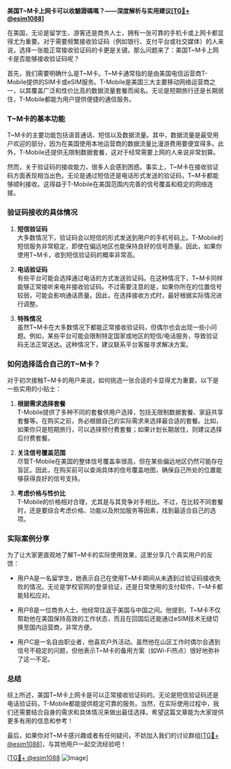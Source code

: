 **美国T~M卡上网卡可以收驗證碼嗎？——深度解析与实用建议[[TG💪+ @esim1088](https://t.me/s/esim1088)]**

在美国，无论是留学生、游客还是商务人士，拥有一张可靠的手机卡或上网卡都显得尤为重要。对于需要频繁接收验证码（例如银行、支付平台或社交媒体）的人来说，选择一张能正常接收验证码的卡更是关键。那么问题来了：美国T~M卡上网卡是否能够接收验证码呢？

首先，我们需要明确什么是T~M卡。T~M卡通常指的是由美国电信运营商T-Mobile提供的SIM卡或eSIM服务。T-Mobile是美国三大主要移动网络运营商之一，以其覆盖广泛和性价比高的数据流量套餐而闻名。无论是短期旅行还是长期居住，T-Mobile都能为用户提供便捷的通信服务。

### T~M卡的基本功能

T~M卡的主要功能包括语音通话、短信以及数据流量。其中，数据流量是最受用户欢迎的部分，因为在美国使用本地运营商的数据流量比漫游费用要便宜得多。此外，T-Mobile还提供无限制数据套餐，这对于经常需要上网的人来说非常划算。

然而，关于验证码的接收能力，很多人会感到困惑。事实上，T~M卡在接收验证码方面表现相当出色。无论是通过短信还是电话形式发送的验证码，T~M卡都能够顺利接收。这得益于T-Mobile在美国范围内完善的信号覆盖和稳定的网络连接。

### 验证码接收的具体情况

1. **短信验证码**  
   大多数情况下，验证码会以短信的形式发送到用户的手机号码上。T-Mobile的短信服务非常稳定，即使在偏远地区也能保持良好的信号质量。因此，如果你使用T~M卡，收到短信验证码的概率非常高。

2. **电话验证码**  
   有些平台可能会选择通过电话的方式发送验证码。在这种情况下，T~M卡同样能够正常接听来电并接收验证码。不过需要注意的是，如果你所在的位置信号较弱，可能会影响通话质量。因此，在选择接收方式时，最好根据实际情况进行调整。

3. **特殊情况**  
   虽然T~M卡在大多数情况下都能正常接收验证码，但偶尔也会出现一些小问题。例如，某些平台可能会限制特定国家或地区的短信/电话服务，导致验证码无法正常送达。这种情况下，建议联系平台客服寻求解决方案。

### 如何选择适合自己的T~M卡？

对于初次接触T~M卡的用户来说，如何挑选一张合适的卡显得尤为重要。以下是一些实用的小贴士：

1. **根据需求选择套餐**  
   T-Mobile提供了多种不同的套餐供用户选择，包括无限制数据套餐、家庭共享套餐等。在购买之前，务必根据自己的实际需求来选择最合适的套餐。比如，如果你只是短期旅行，可以选择预付费套餐；如果计划长期居住，则建议选择后付费套餐。

2. **关注信号覆盖范围**  
   尽管T-Mobile在美国的整体信号覆盖率很高，但在某些偏远地区仍然可能存在盲区。因此，在购买前可以查询具体的信号覆盖地图，确保自己所处的位置能够获得良好的信号支持。

3. **考虑价格与性价比**  
   T-Mobile的价格相对合理，尤其是与其竞争对手相比。不过，在比较不同套餐时，还是要综合考虑价格、功能以及附加服务等因素，找到最适合自己的选项。

### 实际案例分享

为了让大家更直观地了解T~M卡的实际使用效果，这里分享几个真实用户的反馈：

- 用户A是一名留学生，她表示自己在使用T~M卡期间从未遇到过验证码接收失败的情况。无论是学校官网的登录验证，还是日常使用的支付软件，T~M卡都能轻松应对。
  
- 用户B是一位商务人士，他经常往返于美国与中国之间。他提到，T~M卡不仅帮助他在美国保持高效的工作状态，而且在回国后还能通过eSIM技术无缝切换至国内运营商，非常方便。

- 用户C是一名自由职业者，他喜欢户外活动。虽然他在山区工作时偶尔会遇到信号不稳定的问题，但他表示T~M卡的备用方案（如Wi-Fi热点）很好地弥补了这一不足。

### 总结

综上所述，美国T~M卡上网卡是可以正常接收验证码的。无论是短信验证码还是电话验证码，T-Mobile都能提供稳定可靠的服务。当然，在实际使用过程中，我们还需要结合自身的需求和具体情况来做出最佳选择。希望这篇文章能为大家提供更多有用的信息和参考！

最后，如果你对T~M卡感兴趣或者有任何疑问，不妨加入我们的讨论群组[[TG💪+ @esim1088](https://t.me/s/esim1088)]，与其他用户一起交流经验吧！  

[[TG💪+ @esim1088](https://t.me/s/esim1088) ![Image](https://i.postimg.cc/4NQfJmqS/Snipaste-2025-05-13-00-14-12.png)]